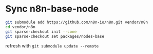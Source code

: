 
# Sync n8n-base-node

```bash
git submodule add https://github.com/n8n-io/n8n.git vendor/n8n
cd vendor/n8n
git sparse-checkout init --cone
git sparse-checkout set packages/nodes-base
```

refresh with `git submodule update --remote`
